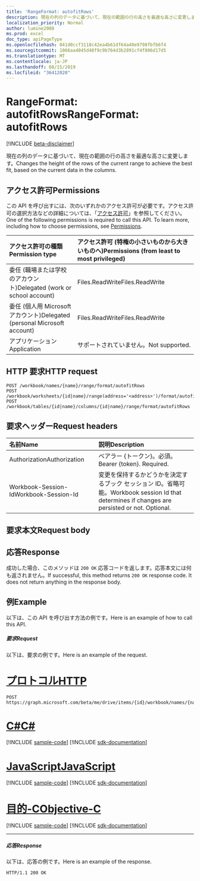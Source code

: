 ```yaml
---
title: 'RangeFormat: autofitRows'
description: 現在の列のデータに基づいて、現在の範囲の行の高さを最適な高さに変更します。
localization_priority: Normal
author: lumine2008
ms.prod: excel
doc_type: apiPageType
ms.openlocfilehash: 041d0ccf3118c42ea4b61df64a40e9798fbfb6f4
ms.sourcegitcommit: 1066aa4045d48f9c9b764d3b2891cf4f806d17d5
ms.translationtype: MT
ms.contentlocale: ja-JP
ms.lasthandoff: 08/15/2019
ms.locfileid: "36412020"
---
```

# <a name="rangeformat-autofitrows"></a><span data-ttu-id="dab3b-103">RangeFormat: autofitRows</span><span class="sxs-lookup"><span data-stu-id="dab3b-103">RangeFormat: autofitRows</span></span>

[!INCLUDE [beta-disclaimer](../../includes/beta-disclaimer.md)]

<span data-ttu-id="dab3b-104">現在の列のデータに基づいて、現在の範囲の行の高さを最適な高さに変更します。</span><span class="sxs-lookup"><span data-stu-id="dab3b-104">Changes the height of the rows of the current range to achieve the best fit, based on the current data in the columns.</span></span>
## <a name="permissions"></a><span data-ttu-id="dab3b-105">アクセス許可</span><span class="sxs-lookup"><span data-stu-id="dab3b-105">Permissions</span></span>
<span data-ttu-id="dab3b-p101">この API を呼び出すには、次のいずれかのアクセス許可が必要です。アクセス許可の選択方法などの詳細については、「[アクセス許可](/graph/permissions-reference)」を参照してください。</span><span class="sxs-lookup"><span data-stu-id="dab3b-p101">One of the following permissions is required to call this API. To learn more, including how to choose permissions, see [Permissions](/graph/permissions-reference).</span></span>

|<span data-ttu-id="dab3b-108">アクセス許可の種類</span><span class="sxs-lookup"><span data-stu-id="dab3b-108">Permission type</span></span>      | <span data-ttu-id="dab3b-109">アクセス許可 (特権の小さいものから大きいものへ)</span><span class="sxs-lookup"><span data-stu-id="dab3b-109">Permissions (from least to most privileged)</span></span>              |
|:--------------------|:---------------------------------------------------------|
|<span data-ttu-id="dab3b-110">委任 (職場または学校のアカウント)</span><span class="sxs-lookup"><span data-stu-id="dab3b-110">Delegated (work or school account)</span></span> | <span data-ttu-id="dab3b-111">Files.ReadWrite</span><span class="sxs-lookup"><span data-stu-id="dab3b-111">Files.ReadWrite</span></span>    |
|<span data-ttu-id="dab3b-112">委任 (個人用 Microsoft アカウント)</span><span class="sxs-lookup"><span data-stu-id="dab3b-112">Delegated (personal Microsoft account)</span></span> | <span data-ttu-id="dab3b-113">Files.ReadWrite</span><span class="sxs-lookup"><span data-stu-id="dab3b-113">Files.ReadWrite</span></span>    |
|<span data-ttu-id="dab3b-114">アプリケーション</span><span class="sxs-lookup"><span data-stu-id="dab3b-114">Application</span></span> | <span data-ttu-id="dab3b-115">サポートされていません。</span><span class="sxs-lookup"><span data-stu-id="dab3b-115">Not supported.</span></span> |

## <a name="http-request"></a><span data-ttu-id="dab3b-116">HTTP 要求</span><span class="sxs-lookup"><span data-stu-id="dab3b-116">HTTP request</span></span>
<!-- { "blockType": "ignored" } -->
```http
POST /workbook/names/{name}/range/format/autofitRows
POST /workbook/worksheets/{id|name}/range(address='<address>')/format/autofitRows
POST /workbook/tables/{id|name}/columns/{id|name}/range/format/autofitRows

```
## <a name="request-headers"></a><span data-ttu-id="dab3b-117">要求ヘッダー</span><span class="sxs-lookup"><span data-stu-id="dab3b-117">Request headers</span></span>
| <span data-ttu-id="dab3b-118">名前</span><span class="sxs-lookup"><span data-stu-id="dab3b-118">Name</span></span>       | <span data-ttu-id="dab3b-119">説明</span><span class="sxs-lookup"><span data-stu-id="dab3b-119">Description</span></span>|
|:---------------|:----------|
| <span data-ttu-id="dab3b-120">Authorization</span><span class="sxs-lookup"><span data-stu-id="dab3b-120">Authorization</span></span>  | <span data-ttu-id="dab3b-p102">ベアラー {トークン}。必須。</span><span class="sxs-lookup"><span data-stu-id="dab3b-p102">Bearer {token}. Required.</span></span> |
| <span data-ttu-id="dab3b-123">Workbook-Session-Id</span><span class="sxs-lookup"><span data-stu-id="dab3b-123">Workbook-Session-Id</span></span>  | <span data-ttu-id="dab3b-p103">変更を保持するかどうかを決定するブック セッション ID。省略可能。</span><span class="sxs-lookup"><span data-stu-id="dab3b-p103">Workbook session Id that determines if changes are persisted or not. Optional.</span></span>|

## <a name="request-body"></a><span data-ttu-id="dab3b-126">要求本文</span><span class="sxs-lookup"><span data-stu-id="dab3b-126">Request body</span></span>

## <a name="response"></a><span data-ttu-id="dab3b-127">応答</span><span class="sxs-lookup"><span data-stu-id="dab3b-127">Response</span></span>

<span data-ttu-id="dab3b-p104">成功した場合、このメソッドは `200 OK` 応答コードを返します。応答本文には何も返されません。</span><span class="sxs-lookup"><span data-stu-id="dab3b-p104">If successful, this method returns `200 OK` response code. It does not return anything in the response body.</span></span>

## <a name="example"></a><span data-ttu-id="dab3b-130">例</span><span class="sxs-lookup"><span data-stu-id="dab3b-130">Example</span></span>
<span data-ttu-id="dab3b-131">以下は、この API を呼び出す方法の例です。</span><span class="sxs-lookup"><span data-stu-id="dab3b-131">Here is an example of how to call this API.</span></span>
##### <a name="request"></a><span data-ttu-id="dab3b-132">要求</span><span class="sxs-lookup"><span data-stu-id="dab3b-132">Request</span></span>
<span data-ttu-id="dab3b-133">以下は、要求の例です。</span><span class="sxs-lookup"><span data-stu-id="dab3b-133">Here is an example of the request.</span></span>

# <a name="httptabhttp"></a>[<span data-ttu-id="dab3b-134">プロトコル</span><span class="sxs-lookup"><span data-stu-id="dab3b-134">HTTP</span></span>](#tab/http)
<!-- {
  "blockType": "request",
  "name": "rangeformat_autofitrows"
}-->
```http
POST https://graph.microsoft.com/beta/me/drive/items/{id}/workbook/names/{name}/range/format/autofitRows
```
# <a name="ctabcsharp"></a>[<span data-ttu-id="dab3b-135">C#</span><span class="sxs-lookup"><span data-stu-id="dab3b-135">C#</span></span>](#tab/csharp)
[!INCLUDE [sample-code](../includes/snippets/csharp/rangeformat-autofitrows-csharp-snippets.md)]
[!INCLUDE [sdk-documentation](../includes/snippets/snippets-sdk-documentation-link.md)]

# <a name="javascripttabjavascript"></a>[<span data-ttu-id="dab3b-136">JavaScript</span><span class="sxs-lookup"><span data-stu-id="dab3b-136">JavaScript</span></span>](#tab/javascript)
[!INCLUDE [sample-code](../includes/snippets/javascript/rangeformat-autofitrows-javascript-snippets.md)]
[!INCLUDE [sdk-documentation](../includes/snippets/snippets-sdk-documentation-link.md)]

# <a name="objective-ctabobjc"></a>[<span data-ttu-id="dab3b-137">目的-C</span><span class="sxs-lookup"><span data-stu-id="dab3b-137">Objective-C</span></span>](#tab/objc)
[!INCLUDE [sample-code](../includes/snippets/objc/rangeformat-autofitrows-objc-snippets.md)]
[!INCLUDE [sdk-documentation](../includes/snippets/snippets-sdk-documentation-link.md)]

---


##### <a name="response"></a><span data-ttu-id="dab3b-138">応答</span><span class="sxs-lookup"><span data-stu-id="dab3b-138">Response</span></span>
<span data-ttu-id="dab3b-139">以下は、応答の例です。</span><span class="sxs-lookup"><span data-stu-id="dab3b-139">Here is an example of the response.</span></span> 
<!-- {
  "blockType": "response",
  "truncated": true,
  "@odata.type": "microsoft.graph.none"
} -->
```http
HTTP/1.1 200 OK
```

<!-- uuid: 8fcb5dbc-d5aa-4681-8e31-b001d5168d79
2015-10-25 14:57:30 UTC -->
<!--
{
  "type": "#page.annotation",
  "description": "RangeFormat: autofitRows",
  "keywords": "",
  "section": "documentation",
  "tocPath": "",
  "suppressions": [
  ]
}
-->
